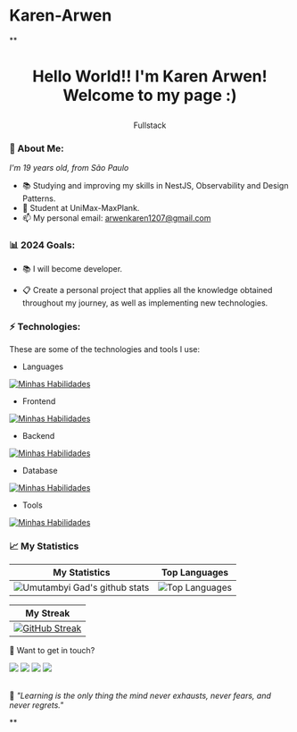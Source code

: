# Karen-Arwen
**<h1 align='center'>
  Hello World!! I'm Karen Arwen!
  <br/>
  Welcome to my page :)
</h1>
<p align='center'>
  Fullstack
</p>

### 🌻 About Me:

<p>
  <em>
    I'm 19 years old, from São Paulo 
  </em>
</p>

- 📚 Studying and improving my skills in NestJS, Observability and Design Patterns.
- 🚀 Student at UniMax-MaxPlank.
- 📫 My personal email: arwenkaren1207@gmail.com

### 📊 2024 Goals:

- 📚 I will become developer.

- 📋 Create a personal project that applies all the knowledge obtained throughout my journey, as well as implementing new technologies.


### ⚡ Technologies:

These are some of the technologies and tools I use:

- Languages

[![Minhas Habilidades](https://skillicons.dev/icons?i=js,py)](https://skillicons.dev)

- Frontend

[![Minhas Habilidades](https://skillicons.dev/icons?i=html,css,bootstrap)](https://skillicons.dev)

- Backend

[![Minhas Habilidades](https://skillicons.dev/icons?i=cs,cpp)](https://skillicons.dev)

- Database

[![Minhas Habilidades](https://skillicons.dev/icons?i=mysql)](https://skillicons.dev)

- Tools

[![Minhas Habilidades](https://skillicons.dev/icons?i=git,github)](https://skillicons.dev)

### 📈 My Statistics

| My Statistics                                                                                                                                                            | Top Languages                                                                                                                                                                    |
| ------------------------------------------------------------------------------------------------------------------------------------------------------------------------ | ---------------------------------------------------------------------------------------------------------------------------------------------------------------------------------- |
| ![Umutambyi Gad's github stats](https://github-readme-stats.vercel.app/api?username=kahn-arwen&show_icons=true&hide_border=true&count_private=true&theme=jolly) | ![Top Languages](https://github-readme-stats.vercel.app/api/top-langs/?username=kahn-arwen&langs_count=10&count_private=true&hide_border=true&theme=jolly&layout=compact) |


| My Streak                                                                                                                                                             |
| ----------------------------------------------------------------------------------------------------------------------------------------------------------------------- |
| [![GitHub Streak](https://streak-stats.demolab.com/?user=kahn-arwen&theme=jolly)](https://git.io/streak-stats) |

💬 Want to get in touch?

<div>
   <a href="https://www.linkedin.com/in/karenarwen/" target="_blank"><img src="https://img.shields.io/badge/-LinkedIn-%230077B5?style=for-the-badge&logo=linkedin&logoColor=white" target="_blank"></a>
  <a href="[https://www.linkedin.com/in/karenarwen/](https://www.instagram.com/jonathan_desenvolvedor/)" target="_blank"><img src="![Instagram](https://img.shields.io/badge/Instagram-%23E4405F.svg?style=for-the-badge&logo=Instagram&logoColor=white)" target="_blank"></a>
  <a href="https://api.whatsapp.com/send/?phone=%2B5511986750652&text&app_absent=0" target="_blank"><img src="https://img.shields.io/badge/WhatsApp-25D366?style=for-the-badge&logo=whatsapp&logoColor=white" target="_blank"></a>
  <a href = "mailto:arwenkaren1207@gmail.com"><img src="https://img.shields.io/badge/-Gmail-%23333?style=for-the-badge&logo=gmail&logoColor=white" target="_blank"></a>
</div>
<br>
<p>🧠 <span style="font-style:italic">"Learning is the only thing the mind never exhausts, never fears, and never regrets."</span></p>**






